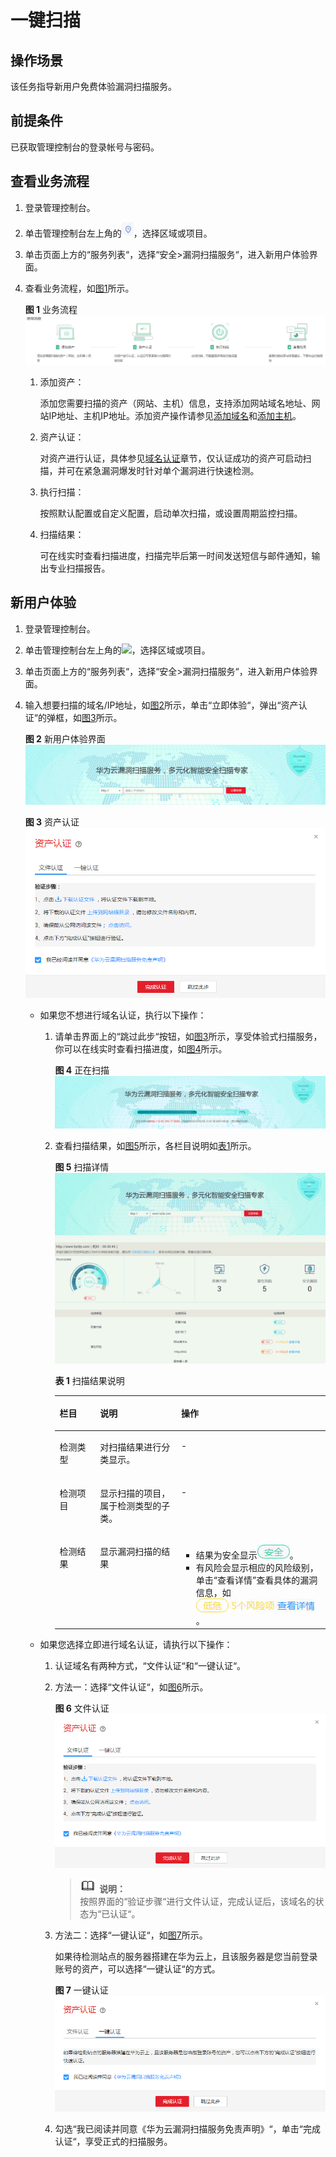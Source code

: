 # 一键扫描<a name="ZH-CN_TOPIC_0113516447"></a>

## 操作场景<a name="section10692611174516"></a>

该任务指导新用户免费体验漏洞扫描服务。

## 前提条件<a name="section1521023174519"></a>

已获取管理控制台的登录帐号与密码。

## 查看业务流程<a name="section629475812424"></a>

1.  登录管理控制台。
2.  单击管理控制台左上角的![](figures/项目.jpg)，选择区域或项目。
3.  单击页面上方的“服务列表“，选择“安全\>漏洞扫描服务“，进入新用户体验界面。
4.  查看业务流程，如[图1](#fig437373710459)所示。

    **图 1**  业务流程<a name="fig437373710459"></a>  
    ![](figures/业务流程.png "业务流程")

    1.  添加资产：

        添加您需要扫描的资产（网站、主机）信息，支持添加网站域名地址、网站IP地址、主机IP地址。添加资产操作请参见[添加域名](添加域名.md)和[添加主机](添加主机.md)。

    2.  资产认证：

        对资产进行认证，具体参见[域名认证](域名认证.md)章节，仅认证成功的资产可启动扫描，并可在紧急漏洞爆发时针对单个漏洞进行快速检测。

    3.  执行扫描：

        按照默认配置或自定义配置，启动单次扫描，或设置周期监控扫描。

    4.  扫描结果：

        可在线实时查看扫描进度，扫描完毕后第一时间发送短信与邮件通知，输出专业扫描报告。



## 新用户体验<a name="section848155020295"></a>

1.  登录管理控制台。
2.  单击管理控制台左上角的![](figures/zh-cn_image_0151488183.jpg)，选择区域或项目。
3.  单击页面上方的“服务列表“，选择“安全\>漏洞扫描服务“，进入新用户体验界面。
4.  输入想要扫描的域名/IP地址，如[图2](#fig3326113112185)所示，单击“立即体验“，弹出“资产认证“的弹框，如[图3](#fig159958345506)所示。

    **图 2**  新用户体验界面<a name="fig3326113112185"></a>  
    ![](figures/新用户体验界面.png "新用户体验界面")

    **图 3**  资产认证<a name="fig159958345506"></a>  
    ![](figures/资产认证.png "资产认证")

    -   如果您不想进行域名认证，执行以下操作：
        1.  请单击界面上的“跳过此步“按钮，如[图3](#fig159958345506)所示，享受体验式扫描服务，你可以在线实时查看扫描进度，如[图4](#fig8793181720376)所示。

            **图 4**  正在扫描<a name="fig8793181720376"></a>  
            ![](figures/正在扫描.png "正在扫描")

        2.  查看扫描结果，如[图5](#fig279314170377)所示，各栏目说明如[表1](#table779351714379)所示。

            **图 5**  扫描详情<a name="fig279314170377"></a>  
            ![](figures/扫描详情.png "扫描详情")

            **表 1**  扫描结果说明

            <a name="table779351714379"></a>
            <table><thead align="left"><tr id="row1879361720371"><th class="cellrowborder" valign="top" width="15%" id="mcps1.2.4.1.1"><p id="p16793141720379"><a name="p16793141720379"></a><a name="p16793141720379"></a>栏目</p>
            </th>
            <th class="cellrowborder" valign="top" width="30%" id="mcps1.2.4.1.2"><p id="p379301713712"><a name="p379301713712"></a><a name="p379301713712"></a>说明</p>
            </th>
            <th class="cellrowborder" valign="top" width="55.00000000000001%" id="mcps1.2.4.1.3"><p id="p07931173375"><a name="p07931173375"></a><a name="p07931173375"></a>操作</p>
            </th>
            </tr>
            </thead>
            <tbody><tr id="row2793017143711"><td class="cellrowborder" valign="top" width="15%" headers="mcps1.2.4.1.1 "><p id="p1079381715376"><a name="p1079381715376"></a><a name="p1079381715376"></a>检测类型</p>
            </td>
            <td class="cellrowborder" valign="top" width="30%" headers="mcps1.2.4.1.2 "><p id="p147936176377"><a name="p147936176377"></a><a name="p147936176377"></a>对扫描结果进行分类显示。</p>
            </td>
            <td class="cellrowborder" valign="top" width="55.00000000000001%" headers="mcps1.2.4.1.3 "><p id="p1679361723713"><a name="p1679361723713"></a><a name="p1679361723713"></a>-</p>
            </td>
            </tr>
            <tr id="row9793121793710"><td class="cellrowborder" valign="top" width="15%" headers="mcps1.2.4.1.1 "><p id="p7793517113720"><a name="p7793517113720"></a><a name="p7793517113720"></a>检测项目</p>
            </td>
            <td class="cellrowborder" valign="top" width="30%" headers="mcps1.2.4.1.2 "><p id="p1379341712372"><a name="p1379341712372"></a><a name="p1379341712372"></a>显示扫描的项目，属于检测类型的子类。</p>
            </td>
            <td class="cellrowborder" valign="top" width="55.00000000000001%" headers="mcps1.2.4.1.3 "><p id="p4793517153714"><a name="p4793517153714"></a><a name="p4793517153714"></a>-</p>
            </td>
            </tr>
            <tr id="row779341713710"><td class="cellrowborder" valign="top" width="15%" headers="mcps1.2.4.1.1 "><p id="p879371753720"><a name="p879371753720"></a><a name="p879371753720"></a>检测结果</p>
            </td>
            <td class="cellrowborder" valign="top" width="30%" headers="mcps1.2.4.1.2 "><p id="p1179391712372"><a name="p1179391712372"></a><a name="p1179391712372"></a>显示漏洞扫描的结果</p>
            </td>
            <td class="cellrowborder" valign="top" width="55.00000000000001%" headers="mcps1.2.4.1.3 "><a name="ul13793161713374"></a><a name="ul13793161713374"></a><ul id="ul13793161713374"><li>结果为安全显示<a name="image1179361714379"></a><a name="image1179361714379"></a><span><img id="image1179361714379" src="figures/安全.jpg"></span>。</li><li>有风险会显示相应的风险级别，单击<span class="uicontrol" id="uicontrol0793131713372"><a name="uicontrol0793131713372"></a><a name="uicontrol0793131713372"></a>“查看详情”</span>查看具体的漏洞信息，如<a name="image157931317113710"></a><a name="image157931317113710"></a><span><img id="image157931317113710" src="figures/低危.jpg"></span>。</li></ul>
            </td>
            </tr>
            </tbody>
            </table>


    -   如果您选择立即进行域名认证，请执行以下操作：
        1.  认证域名有两种方式，“文件认证“和“一键认证“。
        2.  方法一：选择“文件认证“，如[图6](#fig5907173173812)所示。

            **图 6**  文件认证<a name="fig5907173173812"></a>  
            ![](figures/文件认证.png "文件认证")

            >![](public_sys-resources/icon-note.gif) **说明：**   
            >按照界面的“验证步骤“进行文件认证，完成认证后，该域名的状态为“已认证“。  

        3.  方法二：选择“一键认证“，如[图7](#fig83635214717)所示。

            如果待检测站点的服务器搭建在华为云上，且该服务器是您当前登录账号的资产，可以选择“一键认证“的方式。

            **图 7**  一键认证<a name="fig83635214717"></a>  
            ![](figures/一键认证.png "一键认证")

        4.  勾选“我已阅读并同意《华为云漏洞扫描服务免责声明》“，单击“完成认证“，享受正式的扫描服务。



